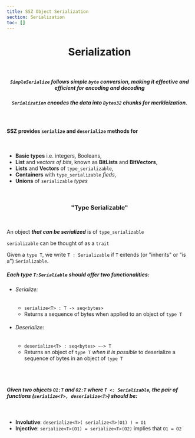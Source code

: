 ```yaml
---
title: SSZ Object Serialization
section: Serialization
toc: []
---
```

<div align='center'>

# Serialization
</br>

##### **`SimpleSerialize`** follows simple `byte` conversion, making it effective and efficient for encoding and decoding

##### `Serialization` encodes the data into `Bytes32` chunks for merkleization.

</div>
<div align='start'>
<br/>

#### SSZ provides `serialize` and `deserialize` methods for
<br />

- **Basic types** i.e. integers, Booleans,
- **List** and *vectors of bits*, known as **BitLists** and **BitVectors**,
- **Lists** and **Vectors** of `type_serializable`,
- **Containers** with `type_serializable` *fieds*,
- **Unions** of `serializable` *types*

</div>
<div align='center' id='type%0serializable'>
<br />

### "Type Serializable"

</div>
<div align='start' >
<br />

An object  ***that can be serialized***  is of `type_serializable`

`serializable` can be thought of as a `trait`

Given a `type T`, we write `T : Serializable` if `T` extends (or "inherits" or "is a") `Serializable`.

##### Each type `T:Serialiable` should offer two functionalities:

- ###### Serialize:
  - `serialize<T> : T -> seq<bytes>`
  - Returns a sequence of bytes when applied to an object of `type T`
- ###### Deserialize:
  - `deserialize<T> : seq<bytes> ~-> T`
  - Returns an object of `type T` *when it is possible* to deserialize a sequence of bytes in an object of `type T`

<br />
<br />

##### Given two objects `O1:T` and `O2:T` where `T <: Serializable`, the pair of functions (`serialize<T>, deserialize<T>`) should be:

<br/>

- **Involutive**: `deserialize<T>( serialize<T>(O1) ) = O1`
- **Injective**: `serialize<T>(O1) = serialize<T>(O2)` implies that `O1 = O2`

</div>
